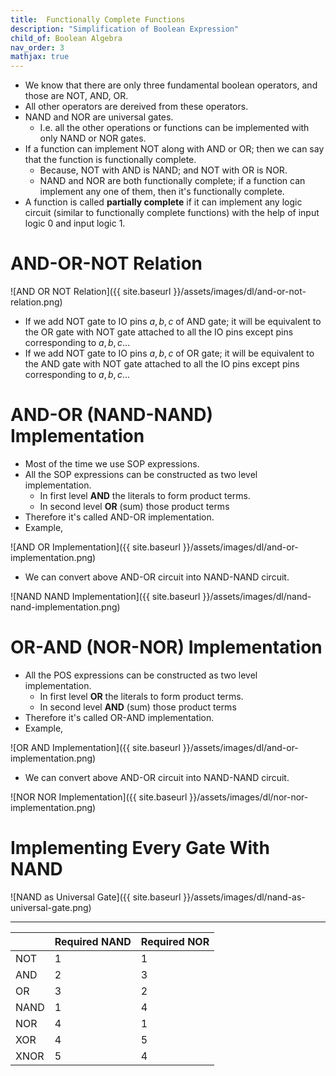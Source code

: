 ```yaml
---
title:  Functionally Complete Functions
description: "Simplification of Boolean Expression"
child_of: Boolean Algebra
nav_order: 3
mathjax: true
---
```


- We know that there are only three fundamental boolean operators, and those are NOT, AND, OR.
- All other operators are dereived from these operators.
- NAND and NOR are universal gates.
    - I.e. all the other operations or functions can be implemented with only NAND or NOR gates.
- If a function can implement NOT along with AND or OR; then we can say that the function is functionally complete.
    - Because, NOT with AND is NAND; and NOT with OR is NOR.
    - NAND and NOR are both functionally complete; if a function can implement any one of them, then it's functionally complete.
- A function is called **partially complete** if it can implement any logic circuit (similar to functionally complete functions) with the help of input logic 0 and input logic 1.
    
# AND-OR-NOT Relation

![AND OR NOT Relation]({{ site.baseurl }}/assets/images/dl/and-or-not-relation.png)

- If we add NOT gate to IO pins $a, b, c$ of AND gate; it will be equivalent to the OR gate with NOT gate attached to all the IO pins except pins corresponding to $a, b, c ...$
- If we add NOT gate to IO pins $a, b, c$ of OR gate; it will be equivalent to the AND gate with NOT gate attached to all the IO pins except pins corresponding to $a, b, c ...$

# AND-OR (NAND-NAND) Implementation

- Most of the time we use SOP expressions.
- All the SOP expressions can be constructed as two level implementation.
    - In first level **AND** the literals to form product terms.
    - In second level **OR** (sum) those product terms
- Therefore it's called AND-OR implementation.
- Example,

![AND OR Implementation]({{ site.baseurl }}/assets/images/dl/and-or-implementation.png)

- We can convert above AND-OR circuit into NAND-NAND circuit.

![NAND NAND Implementation]({{ site.baseurl }}/assets/images/dl/nand-nand-implementation.png)

# OR-AND (NOR-NOR) Implementation

- All the POS expressions can be constructed as two level implementation.
    - In first level **OR** the literals to form product terms.
    - In second level **AND** (sum) those product terms
- Therefore it's called OR-AND implementation.
- Example,

![OR AND Implementation]({{ site.baseurl }}/assets/images/dl/and-or-implementation.png)

- We can convert above AND-OR circuit into NAND-NAND circuit.

![NOR NOR Implementation]({{ site.baseurl }}/assets/images/dl/nor-nor-implementation.png)

# Implementing Every Gate With NAND

![NAND as Universal Gate]({{ site.baseurl }}/assets/images/dl/nand-as-universal-gate.png)

***

||Required NAND|Required NOR|
|-|-|-|
|NOT|1|1|
|AND|2|3|
|OR|3|2|    
|NAND|1|4|
|NOR|4|1|
|XOR|4|5|
|XNOR|5|4|

